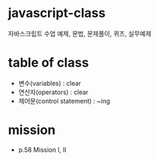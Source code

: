 # javascript-class
자바스크립트 수업 예제, 문법, 문제풀이, 퀴즈, 실무예제

# table of class
- 변수(variables) : clear
- 연산자(operators) : clear
- 제어문(control statement) : ~ing

# mission
- p.58 Mission I, II